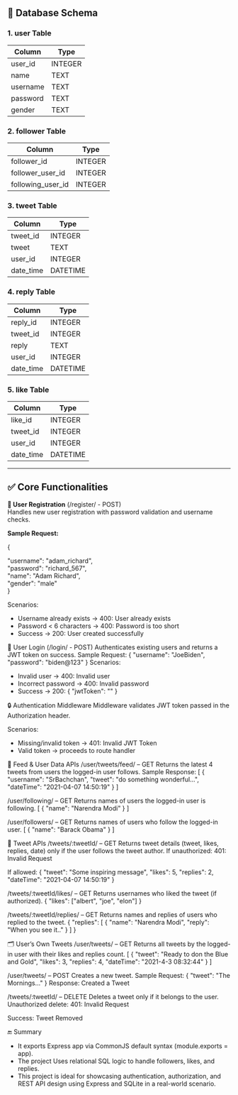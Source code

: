 ## 🔧 Database Schema
### 1. user Table

| Column   | Type    |
|----------|---------|
| user_id  | INTEGER |
| name     | TEXT    |
| username | TEXT    |
| password | TEXT    |
| gender   | TEXT    |

### 2. follower Table

| Column              | Type    |
|---------------------|---------|
| follower_id         | INTEGER |
| follower_user_id    | INTEGER |
| following_user_id   | INTEGER |

### 3. tweet Table

| Column     | Type     |
|------------|----------|
| tweet_id   | INTEGER  |
| tweet      | TEXT     |
| user_id    | INTEGER  |
| date_time  | DATETIME |

### 4. reply Table

| Column     | Type     |
|------------|----------|
| reply_id   | INTEGER  |
| tweet_id   | INTEGER  |
| reply      | TEXT     |
| user_id    | INTEGER  |
| date_time  | DATETIME |

### 5. like Table

| Column     | Type     |
|------------|----------|
| like_id    | INTEGER  |
| tweet_id   | INTEGER  |
| user_id    | INTEGER  |
| date_time  | DATETIME |

---

 ## ✅ Core Functionalities
 
**🔐 User Registration** (/register/ - POST)  
Handles new user registration with password validation and username checks.  

**Sample Request:**  

{  

  "username": "adam_richard",  
  "password": "richard_567",  
  "name": "Adam Richard",  
  "gender": "male"  
  }

Scenarios:
- Username already exists → 400: User already exists
- Password < 6 characters → 400: Password is too short
- Success → 200: User created successfully

🔐 User Login (/login/ - POST)
Authenticates existing users and returns a JWT token on success.
Sample Request:
{
  "username": "JoeBiden",
  "password": "biden@123"
}
Scenarios:
- Invalid user → 400: Invalid user
- Incorrect password → 400: Invalid password
- Success → 200: { "jwtToken": "<token>" }

🔒 Authentication Middleware
Middleware validates JWT token passed in the Authorization header.

Scenarios:
- Missing/invalid token → 401: Invalid JWT Token
- Valid token → proceeds to route handler

📰 Feed & User Data APIs
/user/tweets/feed/ – GET
Returns the latest 4 tweets from users the logged-in user follows.
Sample Response:
[
{
    "username": "SrBachchan",
    "tweet": "do something wonderful...",
    "dateTime": "2021-04-07 14:50:19"
}
]

/user/following/ – GET
Returns names of users the logged-in user is following.
[
  { "name": "Narendra Modi" }
]

/user/followers/ – GET
Returns names of users who follow the logged-in user.
[
  { "name": "Barack Obama" }
]

🧾 Tweet APIs
/tweets/:tweetId/ – GET
Returns tweet details (tweet, likes, replies, date) only if the user follows the tweet author.
If unauthorized:
401: Invalid Request

If allowed:
{
  "tweet": "Some inspiring message",
  "likes": 5,
  "replies": 2,
  "dateTime": "2021-04-07 14:50:19"
}

/tweets/:tweetId/likes/ – GET
Returns usernames who liked the tweet (if authorized).
{
  "likes": ["albert", "joe", "elon"]
}

/tweets/:tweetId/replies/ – GET
Returns names and replies of users who replied to the tweet.
{
  "replies": [
    { "name": "Narendra Modi", "reply": "When you see it.." }
  ]
}

🗂 User’s Own Tweets
/user/tweets/ – GET
Returns all tweets by the logged-in user with their likes and replies count.
[
  {
    "tweet": "Ready to don the Blue and Gold",
    "likes": 3,
    "replies": 4,
    "dateTime": "2021-4-3 08:32:44"
  }
]

/user/tweets/ – POST
Creates a new tweet.
Sample Request:
{
  "tweet": "The Mornings..."
}
Response:
Created a Tweet

/tweets/:tweetId/ – DELETE
Deletes a tweet only if it belongs to the user.
Unauthorized delete:
401: Invalid Request

Success:
Tweet Removed

🔚 Summary
- It exports Express app via CommonJS default syntax (module.exports = app).
- The project Uses relational SQL logic to handle followers, likes, and replies.
- This project is ideal for showcasing authentication, authorization, and REST API design using Express and SQLite in a real-world scenario.




